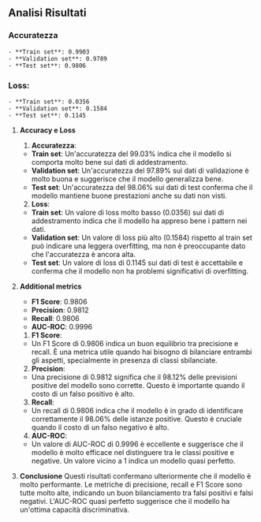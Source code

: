 

## Analisi Risultati

### Accuratezza
    - **Train set**: 0.9903
    - **Validation set**: 0.9789
    - **Test set**: 0.9806

### Loss:
    - **Train set**: 0.0356
    - **Validation set**: 0.1584
    - **Test set**: 0.1145

1. **Accuracy e Loss**

    1. **Accuratezza**:
    - **Train set**: Un'accuratezza del 99.03% indica che il modello si comporta molto bene sui dati di addestramento.
    - **Validation set**: Un'accuratezza del 97.89% sui dati di validazione è molto buona e suggerisce che il modello generalizza bene.
    - **Test set**: Un'accuratezza del 98.06% sui dati di test conferma che il modello mantiene buone prestazioni anche su dati non visti.

    2. **Loss**:
    - **Train set**: Un valore di loss molto basso (0.0356) sui dati di addestramento indica che il modello ha appreso bene i pattern nei dati.
    - **Validation set**: Un valore di loss più alto (0.1584) rispetto al train set può indicare una leggera overfitting, ma non è preoccupante dato che l'accuratezza è ancora alta.
    - **Test set**: Un valore di loss di 0.1145 sui dati di test è accettabile e conferma che il modello non ha problemi significativi di overfitting.


2. **Additional metrics** 
    - **F1 Score**: 0.9806
    - **Precision**: 0.9812
    - **Recall**: 0.9806
    - **AUC-ROC**: 0.9996

    1. **F1 Score**:
    - Un F1 Score di 0.9806 indica un buon equilibrio tra precisione e recall. È una metrica utile quando hai bisogno di bilanciare entrambi gli aspetti, specialmente in presenza di classi sbilanciate.

    2. **Precision**:
    - Una precisione di 0.9812 significa che il 98.12% delle previsioni positive del modello sono corrette. Questo è importante quando il costo di un falso positivo è alto.

    3. **Recall**:
    - Un recall di 0.9806 indica che il modello è in grado di identificare correttamente il 98.06% delle istanze positive. Questo è cruciale quando il costo di un falso negativo è alto.

    4. **AUC-ROC**:
    - Un valore di AUC-ROC di 0.9996 è eccellente e suggerisce che il modello è molto efficace nel distinguere tra le classi positive e negative. Un valore vicino a 1 indica un modello quasi perfetto.

3. **Conclusione**
    Questi risultati confermano ulteriormente che il modello è molto performante. Le metriche di precisione, recall e F1 Score sono tutte molto alte, indicando un buon bilanciamento tra falsi positivi e falsi negativi. L'AUC-ROC quasi perfetto suggerisce che il modello ha un'ottima capacità discriminativa.



